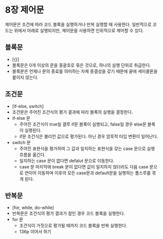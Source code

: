 8장 제어문
========

제어문은 조건에 따라 코드 블록을 실행하거나 반복 실행할 때 사용한다. 일반적으로 코드는 위에서 아래로 실행되지만, 제어문을 사용하면 인위적으로 제어할 수 있다.

블록문
---------
- [{}]
- 블록문은 0개 이상의 문을 중괄호로 묶은 것으로, 하나의 실행 단위로 취급한다.
- 블록문은 언제나 문의 종료를 의미하는 자체 종결성을 갖기 때문에 끝에 세미콜론을 붙이지 않는다.

조건문
--
- [if-else, switch]
- 조건문은 주어진 조건식의 평가 결과에 따라 블록의 실행을 결정한다.
- if-else 문
  - 주어진 조건식이 true일 결루 if문 블록이 실행되고, false일 경우 else문 블록이 실행된다.
  - if문 조건식은 불리언 값으로 평가된다. 아닌 경우 암묵적 타입 변환이 일어난다.
- switch 문
  - 주어진 표현식을 평가하여 그 값과 일치하는 표현식을 갖는 case 문으로 실행 흐름을 옮긴다.
  - 일치하는 case 문이 없다면 defalut 문으로 이동한다.
  - case 문 마지막에 break 문이 없다면 값이 일치하지 않더라도 다음 case 문으로 연이어 이동하며 이후의 모든 case문과 default문을 실행하는 폴스루를 겪게 된다.

반복문
--
- [for, while, do-while]
- 반복문은 조건식의 평가 결과가 참인 경우 코드 블록을 실행한다.
- for 문
  - 조건식이 거짓으로 평가될 때까지 코드 블록을 반복 실행한다.
  - 136p 이어서 하기















